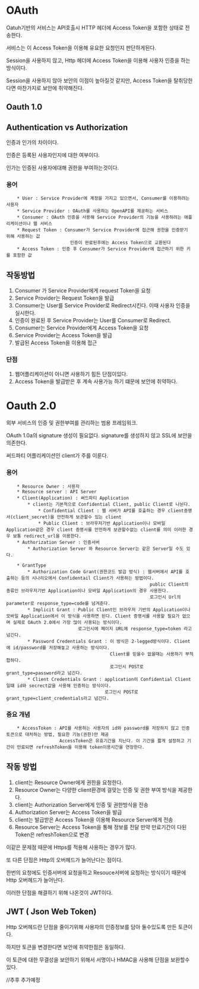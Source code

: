 # OAuth

Oatuh기반의 서비스는 API호출시 HTTP 헤더에 Access Token을 포함한 상태로 전송한다.

서비스는 이 Access Token을 이용해 유요한 요청인지 판단하게된다.

Session을 사용하지 않고, Http 헤더에 Access Token을 이용해 사용자 인증을 하는 방식이다.

Session을 사용하지 않아 보안의 이점이 높아질것 같지만, Access Token을 탈취당한다면 마찬가지로 보안에 취약해진다.

## Oauth 1.0

## Authentication vs Authorization
인증과 인가의 차이이다.

인증은 등록된 사용자인지에 대한 여부이다.

인가는 인증된 사용자에대해 권한을 부여하는것이다.

### 용어
```
    * User : Service Provider에 계정을 가지고 있으면서, Consumer를 이용하려는 사용자
    * Service Provider : OAuth를 사용하는 OpenAPI를 제공하는 서비스
    * Consumer : OAuth 인증을 사용해 Service Provider의 기능을 사용하려는 애플리케이션이나 웹 서비스
    * Request Token : Consumer가 Service Provider에 접근해 권한을 인증받기 위해 사용하는 값
                        인증이 완료된후에는 Access Token으로 교환된다
    * Access Token : 인증 후 Consumer가 Service Provider에 접근하기 위한 키를 포함한 값
```

## 작동방법
1. Consumer 가 Service Provider에게 request Token을 요청
2. Service Provider는 Request Token을 발급
3. Consumer는 User를 Service Provider로 Redirect시킨다. 이때 사용자 인증을 실시한다.
4. 인증이 완료된 후 Service Provider는 User를 Consumer로 Redirect.
5. Consumer는 Service Provider에게 Access Token을 요청
6. Service Provider는 Access Token을 발급
7. 발급된 Access Token을 이용해 접근

### 단점
1. 웹어플리케이션이 아니면 사용하기 힘든 단점이있다.
2. Access Token을 발급받은 후 계속 사용가능 하기 떄문에 보안에 취약하다.

# Oauth 2.0
외부 서비스의 인증 및 권한부여를 관리하는 범용 프레임워크.

OAuth 1.0a의 signature 생성이 필요없다. signature를 생성하지 않고 SSL에 보안을 의존한다.

써드파티 어플리케이션인 client가 주를 이룬다.

### 용어
```
    * Resource Owner : 사용자 
    * Resource server : API Server
    * Client(Application) : 써드파티 Application
        * client는 기본적으로 Confidential Client, public Client로 나뉜다.
            * Confidential Client : 웹 서버가 API를 호출하는 경우 client증명서(client_secret)을 안전하게 보관할수 있는 client
            * Public Client : 브라우저기반 Application이나 모바일 Application같은 경우 client 증명서를 안전하게 보관할수없는 client를 의미 이러한 경우 보통 redirect_url을 이용한다.
    * Authorization Server : 인증서버 
        * Authorization Server 와 Resource Server는 같은 Server일 수도 있다.
        
    * GrantType
        * Authorization Code Grant(권한코드 발급 방식) : 웹서버에서 API를 호출하는 등의 시나리오에서 Confidentail Client가 사용하는 방법이다.
                                                      public Client의 종류인 브라우저기반 Application이나 모바일 Application의 경우 사용한다.
                                                      로그인시 Url의 parameter로 response_type=code를 넘겨준다.
        * Implicit Grant : Public Client인 브라우저 기반의 Application이나 모바일 Application에서 이 방식을 사용하면 된다. Client 증명서를 사용할 필요가 없으며 실제로 OAuth 2.0에서 가장 많이 사용되는 방식이다.
                           로그인시에 페이지 URL에 response_type=token 라고 넘긴다.
        * Password Credentials Grant : 이 방식은 2-legged방식이다. Client에 id/password를 저장해놓고 사용하는 방식이다.
                                       Client를 믿을수 없을때는 사용하기 부적합하다.
                                       로그인시 POST로 grant_type=password라고 넘긴다.
        * Client Credentials Grant : application이 Confidential Client일떄 id와 secrect값을 사용해 인증하는 방식이다.
                                     로그인시 POST로 grant_type=client_credentials라고 넘긴다.
```

### 중요 개념
```
    * AccessToken : API를 사용하는 사용자의 id와 password를 저장하지 않고 인증토큰으로 대처하는 방법, 필요한 기능(권한)만 제공
                    AccessToken은 유효기간을 지닌다. 이 기간을 짧게 설정하고 기간이 만료되면 refreshToken을 이용해 token이용시간을 연장한다.
```
## 작동 방법
1. client는 Resource Owner에게 권한을 요청한다.
2. Resource Owner는 다양한 client환경에 걸맞는 인증 및 권한 부여 방식을 제공한다.
3. client는 Authorization Server에게 인증 및 권한방식을 전송
4. Authorization Server는 Access Token을 발급
5. client는 발급받은 Access Token을 이용해 Resource Server에게 전송
6. Resource Server는 Access Token을 통해 정보를 전달 만약 만료기간이 다된 Token은 refreshToken으로 변경

이같은 문제점 때문에 Https를 적용해 사용하는 경우가 많다.

또 다른 단점은 Http의 오버헤드가 늘어난다는 점이다.

한번의 요청에도 인증서버에 요청을하고 Resouce서버에 요청하는 방식이기 때문에 Http 오버헤드가 늘어난다.

이러한 단점을 해결하기 위해 나온것이 JWT이다.

## JWT ( Json Web Token)
Http 오버헤드란 단점을 줄이기위해 사용자의 인증정보를 담아 둘수있도록 만든 토큰이다.

하지만 토큰을 변경한다면 보안에 취약한점은 동일하다. 

이 토큰에 대한 무결성을 보안하기 위해서 서명이나 HMAC을 사용해 단점을 보완할수있다.

//추후 추가예정